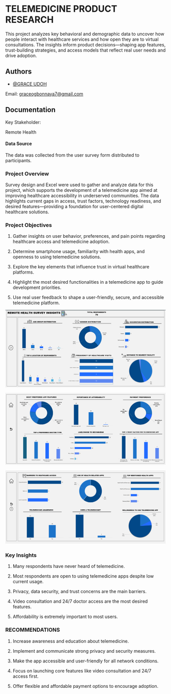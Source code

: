 
# TELEMEDICINE PRODUCT RESEARCH

This project analyzes key behavioral and demographic data to uncover how people interact with healthcare services and how open they are to virtual consultations. The insights inform product decisions—shaping app features, trust-building strategies, and access models that reflect real user needs and drive adoption.
## Authors

- [@GRACE UDOH](https://github.com/GRACE-UDOH)

Email: graceogbonnaya7@gmail.com
## Documentation

Key Stakeholder:

Remote Health

#### Data Source

The data was collected from the user survey form distributed to participants.

### Project Overview

Survey design and Excel were used to gather and analyze data for this project, which supports the development of a telemedicine app aimed at improving healthcare accessibility in underserved communities. The data highlights current gaps in access, trust factors, technology readiness, and desired features—providing a foundation for user-centered digital healthcare solutions.


### Project Objectives

1. Gather insights on user behavior, preferences, and pain points regarding healthcare access and telemedicine adoption.

2. Determine smartphone usage, familiarity with health apps, and openness to using telemedicine solutions.

3. Explore the key elements that influence trust in virtual healthcare platforms.

4. Highlight the most desired functionalities in a telemedicine app to guide development priorities.

5. Use real user feedback to shape a user-friendly, secure, and accessible telemedicine platform.

   
![Logo](https://github.com/GRACE-UDOH/TELEMEDICINE-PRODUCT-RESEARC/blob/main/Screenshot%202025-05-19%20110119.png)


![Logo](https://github.com/GRACE-UDOH/TELEMEDICINE-PRODUCT-RESEARC/blob/main/Screenshot%202025-05-19%20110239.png)


![Logo](https://github.com/GRACE-UDOH/TELEMEDICINE-PRODUCT-RESEARC/blob/main/Screenshot%202025-05-19%20115402.png)






### Key Insights

1. Many respondents have never heard of telemedicine.

2. Most respondents are open to using telemedicine apps despite low current usage.

3. Privacy, data security, and trust concerns are the main barriers.

4. Video consultation and 24/7 doctor access are the most desired features.

5. Affordability is extremely important to most users.

### RECOMMENDATIONS

1. Increase awareness and education about telemedicine.

2. Implement and communicate strong privacy and security measures.

3. Make the app accessible and user-friendly for all network conditions.

4. Focus on launching core features like video consultation and 24/7 access first.

5. Offer flexible and affordable payment options to encourage adoption.

